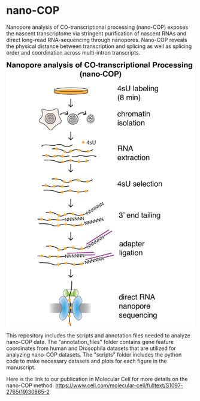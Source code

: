 # nano-COP

Nanopore analysis of CO-transcriptional processing (nano-COP) exposes the nascent transcriptome via stringent purification of nascent RNAs and direct long-read RNA-sequencing through nanopores. Nano-COP reveals the physical distance between transcription and splicing as well as splicing order and coordination across multi-intron transcripts.

![alt text](https://github.com/churchmanlab/nano-COP/blob/master/nanoCOP.png)

This repository includes the scripts and annotation files needed to analyze nano-COP data. The "annotation_files" folder contains gene feature coordinates from human and Drosophila datasets that are utilized for analyzing nano-COP datasets. The "scripts" folder includes the python code to make necessary datasets and plots for each figure in the manuscript.


Here is the link to our publication in Molecular Cell for more details on the nano-COP method: https://www.cell.com/molecular-cell/fulltext/S1097-2765(19)30865-2
